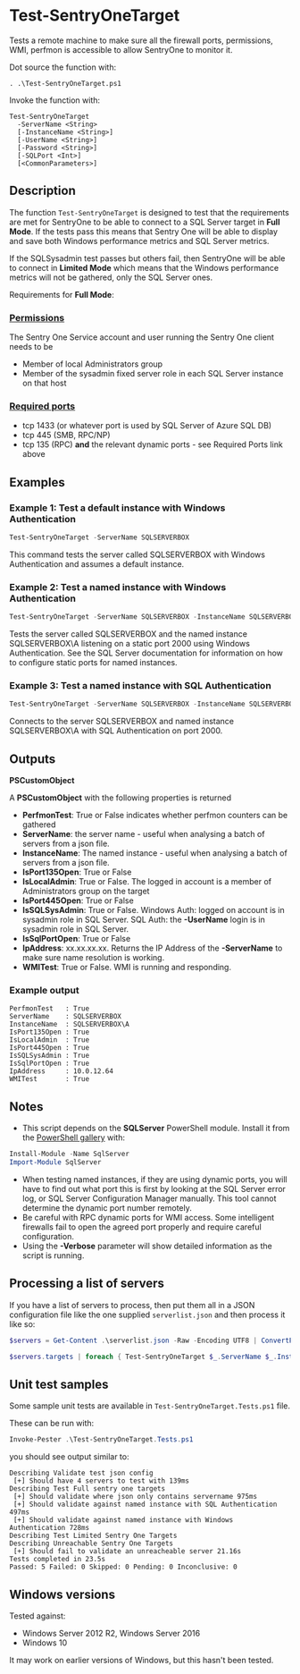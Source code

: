 # Test-SentryOneTarget

Tests a remote machine to make sure all the firewall ports, permissions, WMI, perfmon is accessible to allow SentryOne to monitor it.

Dot source the function with:

`. .\Test-SentryOneTarget.ps1`

Invoke the function with:

```
Test-SentryOneTarget
  -ServerName <String>
  [-InstanceName <String>]
  [-UserName <String>]
  [-Password <String>]
  [-SQLPort <Int>]
  [<CommonParameters>]
```

## Description

The function `Test-SentryOneTarget` is designed to test that the requirements are met for SentryOne to be able to connect to a SQL Server target in **Full Mode**. If the tests pass this means that Sentry One will be able to display and save both Windows performance metrics and SQL Server metrics.

If the SQLSysadmin test passes but others fail, then SentryOne will be able to connect in **Limited Mode** which means that the Windows performance metrics will not be gathered, only the SQL Server ones.

Requirements for **Full Mode**:

### [Permissions](https://cdn.sentryone.com/help/qs/webframe.html?Performance%20Advisor%20Required%20Ports.html#Performance_Advisor_Security_Requirements.html)

The Sentry One Service account and user running the Sentry One client needs to be

* Member of local Administrators group
* Member of the sysadmin fixed server role in each SQL Server instance on that host

### [Required ports](https://cdn.sentryone.com/help/qs/webframe.html?Performance%20Advisor%20Required%20Ports.html#Performance%20Advisor%20Required%20Ports.html)

* tcp 1433 (or whatever port is used by SQL Server of Azure SQL DB)
* tcp 445 (SMB, RPC/NP)
* tcp 135 (RPC) **and** the relevant dynamic ports - see Required Ports link above

## Examples

### Example 1: Test a default instance with Windows Authentication

```PowerShell
Test-SentryOneTarget -ServerName SQLSERVERBOX
```

This command tests the server called SQLSERVERBOX with Windows Authentication and assumes a default instance.

### Example 2: Test a named instance with Windows Authentication

```PowerShell
Test-SentryOneTarget -ServerName SQLSERVERBOX -InstanceName SQLSERVERBOX\A -SQLPort 2000
```

Tests the server called SQLSERVERBOX and the named instance SQLSERVERBOX\A listening on a static port 2000 using Windows Authentication. See the SQL Server documentation for information on how to configure static ports for named instances.

### Example 3: Test a named instance with SQL Authentication

```PowerShell
Test-SentryOneTarget -ServerName SQLSERVERBOX -InstanceName SQLSERVERBOX\A -UserName sentryoneuser -Password Sup3rStrongP@ssw0rd -SQLPort 2000
```

Connects to the server SQLSERVERBOX and named instance SQLSERVERBOX\A with SQL Authentication on port 2000.

## Outputs

**PSCustomObject**

A **PSCustomObject** with the following properties is returned

* **PerfmonTest**: True or False indicates whether perfmon counters can be gathered
* **ServerName**: the server name - useful when analysing a batch of servers from a json file.
* **InstanceName**: The named instance - useful when analysing a batch of servers from a json file.
* **IsPort135Open**: True or False
* **IsLocalAdmin**: True or False. The logged in account is a member of Administrators group on the target
* **IsPort445Open**: True or False
* **IsSQLSysAdmin**: True or False. Windows Auth: logged on account is in sysadmin role in SQL Server. SQL Auth: the **-UserName** login is in sysadmin role in SQL Server.
* **IsSqlPortOpen**: True or False
* **IpAddress**: xx.xx.xx.xx. Returns the IP Address of the **-ServerName** to make sure name resolution is working.
* **WMITest**: True or False. WMI is running and responding.

### Example output

```
PerfmonTest   : True
ServerName    : SQLSERVERBOX
InstanceName  : SQLSERVERBOX\A
IsPort135Open : True
IsLocalAdmin  : True
IsPort445Open : True
IsSQLSysAdmin : True
IsSqlPortOpen : True
IpAddress     : 10.0.12.64
WMITest       : True
```

## Notes

* This script depends on the **SQLServer** PowerShell module. Install it from the [PowerShell gallery](https://docs.microsoft.com/en-us/sql/ssms/download-sql-server-ps-module) with:

```PowerShell
Install-Module -Name SqlServer
Import-Module SqlServer
```

* When testing named instances, if they are using dynamic ports, you will have to find out what port this is first by looking at the SQL Server error log, or SQL Server Configuration Manager manually. This tool cannot determine the dynamic port number remotely.
* Be careful with RPC dynamic ports for WMI access. Some intelligent firewalls fail to open the agreed port properly and require careful configuration.
* Using the **-Verbose** parameter will show detailed information as the script is running.

## Processing a list of servers

If you have a list of servers to process, then put them all in a JSON configuration file like the one supplied `serverlist.json` and then process it like so:

```PowerShell
$servers = Get-Content .\serverlist.json -Raw -Encoding UTF8 | ConvertFrom-Json

$servers.targets | foreach { Test-SentryOneTarget $_.ServerName $_.InstanceName $_.UserName $_.Password $_.SQLPort }
```

## Unit test samples

Some sample unit tests are available in `Test-SentryOneTarget.Tests.ps1` file.

These can be run with:

```PowerShell
Invoke-Pester .\Test-SentryOneTarget.Tests.ps1
```

you should see output similar to:

```
Describing Validate test json config
 [+] Should have 4 servers to test with 139ms
Describing Test Full sentry one targets
 [+] Should validate where json only contains servername 975ms
 [+] Should validate against named instance with SQL Authentication 497ms
 [+] Should validate against named instance with Windows Authentication 728ms
Describing Test Limited Sentry One Targets
Describing Unreachable Sentry One Targets
 [+] Should fail to validate an unreacheable server 21.16s
Tests completed in 23.5s
Passed: 5 Failed: 0 Skipped: 0 Pending: 0 Inconclusive: 0
```
## Windows versions

Tested against:

* Windows Server 2012 R2, Windows Server 2016
* Windows 10

It may work on earlier versions of Windows, but this hasn't been tested.
